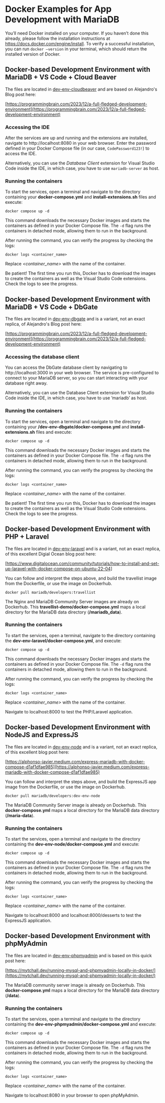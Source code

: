 # Docker Examples for App Development with MariaDB

You’ll need Docker installed on your computer. If you haven’t done this already, please follow the installation instructions at https://docs.docker.com/engine/install. To verify a successful installation, you can run `docker –version` in your terminal, which should return the installed version of Docker.

## Docker-based Development Environment with MariaDB + VS Code + Cloud Beaver

The files are located in [dev-env-cloudbeaver](dev-env-cloudbeaver) and are based on Alejandro's Blog post here:

[https://programmingbrain.com/2023/12/a-full-fledged-development-environment](https://programmingbrain.com/2023/12/a-full-fledged-development-environment)

### Accessing the IDE

After the services are up and running and the extensions are installed, navigate to http://localhost:8080 in your web browser. Enter the password defined in your Docker Compose file (in our case, `CodePassword123!`) to access the IDE.

Alternatively, you can use the _Database Client_ extension for Visual Studio Code inside the IDE, in which case, you have to use `mariadb-server` as host.

### Running the containers

To start the services, open a terminal and navigate to the directory containing your **docker-compose.yml** and **install-extensions.sh** files and execute:

```shell
docker compose up -d
```

This command downloads the necessary Docker images and starts the containers as defined in your Docker Compose file. The `-d` flag runs the containers in detached mode, allowing them to run in the background.

After running the command, you can verify the progress by checking the logs:

```shell
docker logs <container_name>
```

Replace _<container_name>_ with the name of the container.

Be patient! The first time you run this, Docker has to download the images to create the containers as well as the Visual Studio Code extensions. Check the logs to see the progress.

## Docker-based Development Environment with MariaDB + VS Code + DbGate

The files are located in [dev-env-dbgate](dev-env-dbgate) and is a variant, not an exact replica, of Alejandro's Blog post here:

[https://programmingbrain.com/2023/12/a-full-fledged-development-environment](https://programmingbrain.com/2023/12/a-full-fledged-development-environment)

### Accessing the database client

You can access the DbGate database client by navigating to http://localhost:3000 in your web browser. The service is pre-configured to connect to your MariaDB server, so you can start interacting with your database right away.

Alternatively, you can use the Database Client extension for Visual Studio Code inside the IDE, in which case, you have to use ’mariadb’ as host.

### Running the containers

To start the services, open a terminal and navigate to the directory containing your **/dev-env-dbgate/docker-compose.yml** and **install-extensions.sh** files and execute:

```shell
docker compose up -d
```

This command downloads the necessary Docker images and starts the containers as defined in your Docker Compose file. The `-d` flag runs the containers in detached mode, allowing them to run in the background.

After running the command, you can verify the progress by checking the logs:

```shell
docker logs <container_name>
```

Replace _<container_name>_ with the name of the container.

Be patient! The first time you run this, Docker has to download the images to create the containers as well as the Visual Studio Code extensions. Check the logs to see the progress.

## Docker-based Development Environment with PHP + Laravel

The files are located in [dev-env-laravel](dev-env-laravel) and is a variant, not an exact replica, of this excellent Digial Ocean blog post here: 

[https://www.digitalocean.com/community/tutorials/how-to-install-and-set-up-laravel-with-docker-compose-on-ubuntu-22-04]

You can follow and interpret the steps above, and build the travellist image from the Dockerfile, or use the image on Dockerhub.

```shell
docker pull mariadb/developers:travellist
```

The Nginx and MariaDB Community Server images are already on Dockerhub. This **travellist-demo/docker-compose.yml** maps a local directory for the MariaDB data directory (**/mariadb_data**).

### Running the containers

To start the services, open a terminal, navigate to the directory containing the **dev-env-laravel/docker-compose.yml**, and execute:

```shell
docker compose up -d
```

This command downloads the necessary Docker images and starts the containers as defined in your Docker Compose file. The `-d` flag runs the containers in detached mode, allowing them to run in the background.

After running the command, you can verify the progress by checking the logs:

```shell
docker logs <container_name>
```

Replace _<container_name>_ with the name of the container.

Navigate to localhost:8000 to test the PHP/Laravel application.

## Docker-based Development Environment with NodeJS and ExpressJS

The files are located in [dev-env-node](dev-env-node) and is a variant, not an exact replica, of this excellent blog post here: 

[https://alphonso-javier.medium.com/express-mariadb-with-docker-compose-d1af1dfae985](https://alphonso-javier.medium.com/express-mariadb-with-docker-compose-d1af1dfae985)

You can follow and interpret the steps above, and build the ExpressJS app image from the Dockerfile, or use the image on Dockerhub.

```shell
docker pull mariadb/developers:dev-env-node
```

The MariaDB Community Server image is already on Dockerhub. This **docker-compose.yml** maps a local directory for the MariaDB data directory (**/maria-data**).

### Running the containers

To start the services, open a terminal and navigate to the directory containing the **dev-env-node/docker-compose.yml** and execute:

```shell
docker compose up -d
```

This command downloads the necessary Docker images and starts the containers as defined in your Docker Compose file. The `-d` flag runs the containers in detached mode, allowing them to run in the background.

After running the command, you can verify the progress by checking the logs:

```shell
docker logs <container_name>
```

Replace _<container_name>_ with the name of the container.

Navigate to localhost:8000 and localhost:8000/desserts to test the ExpressJS application.

## Docker-based Development Environment with phpMyAdmin

The files are located in [dev-env-phpmyadmin](dev-env-phpmyadmin) and is based on this quick post here: 

[https://mytchall.dev/running-mysql-and-phpmyadmin-locally-in-docker/](https://mytchall.dev/running-mysql-and-phpmyadmin-locally-in-docker/)

The MariaDB community server image is already on Dockerhub. This **docker-compose.yml** maps a local directory for the MariaDB data directory (**/data**).

### Running the containers

To start the services, open a terminal and navigate to the directory containing the **dev-env-phpmyadmin/docker-compose.yml** and execute:

```shell
docker compose up -d
```

This command downloads the necessary Docker images and starts the containers as defined in your Docker Compose file. The `-d` flag runs the containers in detached mode, allowing them to run in the background.

After running the command, you can verify the progress by checking the logs:

```shell
docker logs <container_name>
```

Replace _<container_name>_ with the name of the container.

Navigate to localhost:8080 in your browser to open phpMyAdmin.
